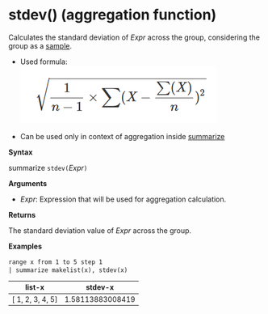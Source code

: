 # stdev() (aggregation function)

Calculates the standard deviation of *Expr* across the group, considering the group as a [sample](https://en.wikipedia.org/wiki/Sample-%28statistics%29). 

* Used formula:
![](./images/aggregations/stdev-sample.png)

* Can be used only in context of aggregation inside [summarize](summarizeoperator.md)

**Syntax**

summarize `stdev(`*Expr*`)`

**Arguments**

* *Expr*: Expression that will be used for aggregation calculation. 

**Returns**

The standard deviation value of *Expr* across the group.
 
**Examples**

<!-- csl -->
```
range x from 1 to 5 step 1
| summarize makelist(x), stdev(x)

```

|list-x|stdev-x|
|---|---|
|[ 1, 2, 3, 4, 5]|1.58113883008419|
